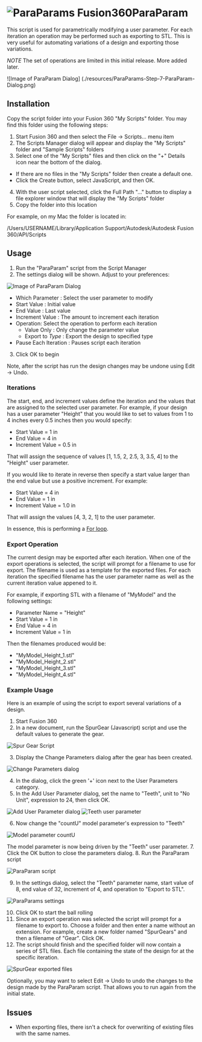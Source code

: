 # ![ParaParams](./resources/64x64.png) Fusion360ParaParam

This script is used for parametrically modifying a user parameter.  For each iteration an operation may be performed such as exporting to STL.  This is very useful for automating variations of a design and exporting those variations.

*NOTE* The set of operations are limited in this initial release.  More added later.

![Image of ParaParam Dialog]
(./resources/ParaParams-Step-7-ParaParam-Dialog.png)

## Installation

Copy the script folder into your Fusion 360 "My Scripts" folder. You may find this folder using the following steps:

1. Start Fusion 360 and then select the File -> Scripts... menu item
2. The Scripts Manager dialog will appear and display the "My Scripts" folder and "Sample Scripts" folders
3. Select one of the "My Scripts" files and then click on the "+" Details icon near the bottom of the dialog.
  - If there are no files in the "My Scripts" folder then create a default one.
  - Click the Create button, select JavaScript, and then OK.
4. With the user script selected, click the Full Path "..." button to display a file explorer window that will display the "My Scripts" folder
5. Copy the folder into this location

For example, on my Mac the folder is located in:

/Users/USERNAME/Library/Application Support/Autodesk/Autodesk Fusion 360/API/Scripts

## Usage

1. Run the "ParaParam" script from the Script Manager
2. The settings dialog will be shown.  Adjust to your preferences:

  ![Image of ParaParam Dialog](./resources/ParaParams-Step-7-ParaParam-Dialog.png)

  - Which Parameter : Select the user parameter to modify
  - Start Value : Initial value
  - End Value : Last value
  - Increment Value : The amount to increment each iteration
  - Operation: Select the operation to perform each iteration
    - Value Only : Only change the parameter value
    - Export to _Type_ : Export the design to specified type
  - Pause Each Iteration : Pauses script each iteration
3. Click OK to begin

Note, after the script has run the design changes may be undone using Edit -> Undo.

### Iterations

The start, end, and increment values define the iteration and the values that are assigned to the selected user parameter. For example, if your design has a user parameter "Height" that you would like to set to values from 1 to 4 inches every 0.5 inches then you would specify:

- Start Value = 1 in
- End Value = 4 in
- Increment Value = 0.5 in

That will assign the sequence of values [1, 1.5, 2, 2.5, 3, 3.5, 4] to the "Height" user parameter.

If you would like to iterate in reverse then specify a start value larger than the end value but use a positive increment.  For example:

- Start Value = 4 in
- End Value = 1 in
- Increment Value = 1.0 in

That will assign the values [4, 3, 2, 1] to the user parameter.

In essence, this is performing a [For loop](http://en.wikipedia.org/wiki/For_loop).

### Export Operation

The current design may be exported after each iteration. When one of the export operations is selected, the script will prompt for a filename to use for export.  The filename is used as a template for the exported files. For each iteration the specified filename has the user parameter name as well as the current iteration value appened to it.

For example, if exporting STL with a filename of "MyModel" and the following settings:

- Parameter Name = "Height"
- Start Value = 1 in
- End Value = 4 in
- Increment Value = 1 in

Then the filenames produced would be:

- "MyModel_Height_1.stl"
- "MyModel_Height_2.stl"
- "MyModel_Height_3.stl"
- "MyModel_Height_4.stl"

### Example Usage

Here is an example of using the script to export several variations of a design.

1. Start Fusion 360
2. In a new document, run the SpurGear (Javascript) script and use the default values to generate the gear.

  ![Spur Gear Script](./resources/ParaParams-Step-1-SpurGear.png)

3. Display the Change Parameters dialog after the gear has been created.

  ![Change Parameters dialog](./resources/ParaParams-Step-2-SpurGear-Params.png)
  
4. In the dialog, click the green '+' icon next to the User Parameters category.
5. In the Add User Parameter dialog, set the name to "Teeth", unit to "No Unit", expression to 24, then click OK.

  ![Add User Parameter dialog](./resources/ParaParams-Step-3-SpurGear-UserParam.png)
  ![Teeth user parameter](./resources/ParaParams-Step-4-SpurGear-UserParam-Teeth.png)

6. Now change the "countU" model parameter's expression to "Teeth"

  ![Model parameter countU](./resources/ParaParams-Step-5-SpurGear-Teeth.png)

  The model parameter is now being driven by the "Teeth" user parameter.
7. Click the OK button to close the parameters dialog.
8. Run the ParaParam script

  ![ParaParam script](./resources/ParaParams-Step-6-ParaParam.png)

9. In the settings dialog, select the "Teeth" parameter name, start value of 8, end value of 32, increment of 4, and operation to "Export to STL".

  ![ParaParams settings](./resources/ParaParams-Step-7-ParaParam-Dialog.png)

10. Click OK to start the ball rolling
11. Since an export operation was selected the script will prompt for a filename to export to.  Choose a folder and then enter a name without an extension. For example, create a new folder named "SpurGears" and then a filename of "Gear".  Click OK.
12. The script should finish and the specified folder will now contain a series of STL files.  Each file containing the state of the design for at the specific iteration.

  ![SpurGear exported files](./resources/ParaParams-Step-8-SpurGear-Exports.png)

Optionally, you may want to select Edit -> Undo to undo the changes to the design made by the ParaParam script.  That allows you to run again from the initial state.

## Issues

- When exporting files, there isn't a check for overwriting of existing files with the same names.

